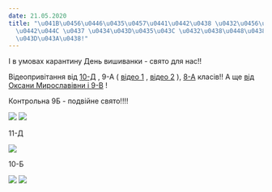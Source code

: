 ```yaml
---
date: 21.05.2020
title: "\u041B\u0456\u0446\u0435\u0457\u0441\u0442\u0438 \u0432\u0456\u0442\u0430\u044E\
  \u0442\u044C \u0437 \u0434\u043D\u0435\u043C \u0432\u0438\u0448\u0438\u0432\u0430\
  \u043D\u043A\u0438!"
---
```

І в умовах карантину День вишиванки - свято для нас!!

Відеопривітання від
[10-Д](https://youtu.be/cv56DwYmQYc)
, 9-А (
[відео 1](https://www.youtube.com/watch?v=NnKp1fLsw64)
,
[відео 2](https://www.youtube.com/watch?v=cxmGz4GIH1Q)
),
[8-А](https://youtu.be/n6F9tzEU5qc)
класів!! А ще
[від Оксани Мирославівни і 9-В](https://youtu.be/DwEs2h7fn3c)
!

Контрольна 9Б - подвійне свято!!!!

![](/files/ліцеїсти-вітають-з-д-9б.jpg)
![](/files/ліцеїсти-вітають-з-д-9б1.jpg)

11-Д

![](/files/ліцеїсти-вітають-з-д-11д.jpg)

10-Б

![](/files/ліцеїсти-вітають-з-д-10б.jpg)
![](/files/ліцеїсти-вітають-з-д-8б.jpg)